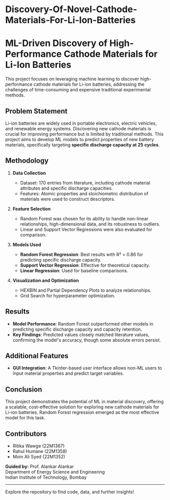 # Discovery-Of-Novel-Cathode-Materials-For-Li-Ion-Batteries
# ML-Driven Discovery of High-Performance Cathode Materials for Li-Ion Batteries  

This project focuses on leveraging machine learning to discover high-performance cathode materials for Li-ion batteries, addressing the challenges of time-consuming and expensive traditional experimental methods.

## Problem Statement  
Li-ion batteries are widely used in portable electronics, electric vehicles, and renewable energy systems. Discovering new cathode materials is crucial for improving performance but is limited by traditional methods. This project aims to develop ML models to predict properties of new battery materials, specifically targeting **specific discharge capacity at 25 cycles**.

## Methodology  
1. **Data Collection**  
   - Dataset: 170 entries from literature, including cathode material attributes and specific discharge capacities.  
   - Features: Atomic properties and stoichiometric distribution of materials were used to construct descriptors.

2. **Feature Selection**  
   - Random Forest was chosen for its ability to handle non-linear relationships, high-dimensional data, and its robustness to outliers.  
   - Linear and Support Vector Regressions were also evaluated for comparison.  

3. **Models Used**  
   - **Random Forest Regression**: Best results with R² = 0.86 for predicting specific discharge capacity.  
   - **Support Vector Regression**: Effective for theoretical capacity.  
   - **Linear Regression**: Used for baseline comparisons.

4. **Visualization and Optimization**  
   - HEXBIN and Partial Dependency Plots to analyze relationships.  
   - Grid Search for hyperparameter optimization.  

## Results  
- **Model Performance**: Random Forest outperformed other models in predicting specific discharge capacity and capacity retention.  
- **Key Findings**: Predicted values closely matched literature values, confirming the model's accuracy, though some absolute errors persist.  

## Additional Features  
- **GUI Integration**: A Tkinter-based user interface allows non-ML users to input material properties and predict target variables.  

## Conclusion  
This project demonstrates the potential of ML in material discovery, offering a scalable, cost-effective solution for exploring new cathode materials for Li-ion batteries. Random Forest regression emerged as the most effective model for this task.  

## Contributors  
- Ritika Wawge (22M1367)  
- Rahul Humane (22M1358)  
- Moin Ali Syed (22M1352)  

**Guided by:** Prof. Alankar Alankar  
Department of Energy Science and Engineering  
Indian Institute of Technology, Bombay  

---
Explore the repository to find code, data, and further insights!

